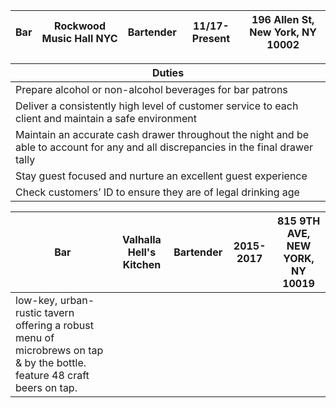 Bar     | Rockwood Music Hall NYC| Bartender | 11/17-Present|196 Allen St, New York, NY 10002|
------- | ---------------- | ------|-----------|---|

Duties                                                  | 
--------------------------------------------------------|
|Prepare alcohol or non-alcohol beverages for bar patrons|
|Deliver a consistently high level of customer service to each client and maintain a safe environment|
|Maintain an accurate cash drawer throughout the night and be able to account for any and all discrepancies in the final drawer tally|
|Stay guest focused and nurture an excellent guest experience|
|Check customers’ ID to ensure they are of legal drinking age|

Bar     | Valhalla Hell's Kitchen| Bartender | 2015-2017|815 9TH AVE, NEW YORK, NY 10019|
------- | ---------------- | ------|-----------|---|
|low-key, urban-rustic tavern offering a robust menu of microbrews on tap & by the bottle. feature 48 craft beers on tap.|
